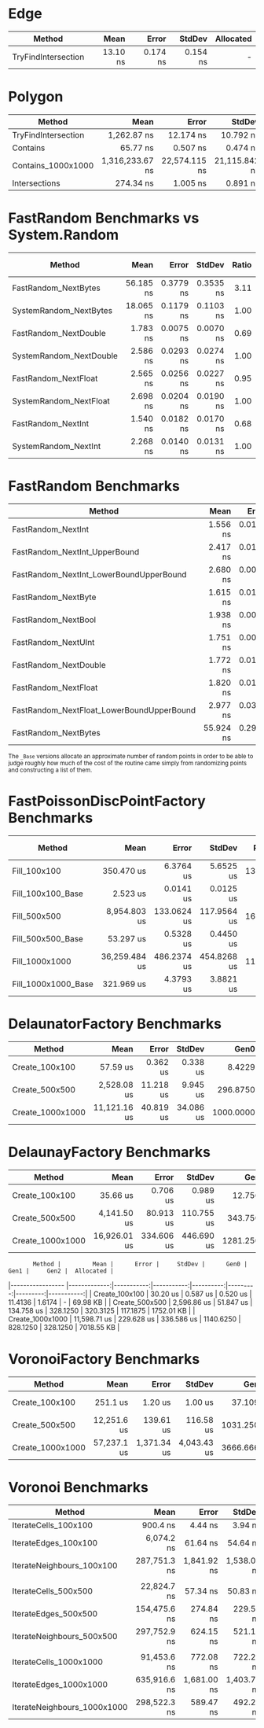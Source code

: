 
# Edge
|              Method |     Mean |    Error |   StdDev | Allocated |
|-------------------- |---------:|---------:|---------:|----------:|
| TryFindIntersection | 13.10 ns | 0.174 ns | 0.154 ns |         - |

# Polygon
|              Method |            Mean |         Error |        StdDev | Allocated |
|-------------------- |----------------:|--------------:|--------------:|----------:|
| TryFindIntersection |     1,262.87 ns |     12.174 ns |     10.792 ns |    1712 B |
|            Contains |        65.77 ns |      0.507 ns |      0.474 ns |         - |
|  Contains_1000x1000 | 1,316,233.67 ns | 22,574.115 ns | 21,115.842 ns |       1 B |
|       Intersections |       274.34 ns |      1.005 ns |      0.891 ns |      88 B |

# FastRandom Benchmarks vs System.Random
|                  Method |      Mean |     Error |    StdDev | Ratio | RatioSD | Allocated | Alloc Ratio |
|------------------------ |----------:|----------:|----------:|------:|--------:|----------:|------------:|
|    FastRandom_NextBytes | 56.185 ns | 0.3779 ns | 0.3535 ns |  3.11 |    0.02 |         - |          NA |
|  SystemRandom_NextBytes | 18.065 ns | 0.1179 ns | 0.1103 ns |  1.00 |    0.00 |         - |          NA |
|   FastRandom_NextDouble |  1.783 ns | 0.0075 ns | 0.0070 ns |  0.69 |    0.01 |         - |          NA |
| SystemRandom_NextDouble |  2.586 ns | 0.0293 ns | 0.0274 ns |  1.00 |    0.00 |         - |          NA |
|    FastRandom_NextFloat |  2.565 ns | 0.0256 ns | 0.0227 ns |  0.95 |    0.01 |         - |          NA |
|  SystemRandom_NextFloat |  2.698 ns | 0.0204 ns | 0.0190 ns |  1.00 |    0.00 |         - |          NA |
|      FastRandom_NextInt |  1.540 ns | 0.0182 ns | 0.0170 ns |  0.68 |    0.01 |         - |          NA |
|    SystemRandom_NextInt |  2.268 ns | 0.0140 ns | 0.0131 ns |  1.00 |    0.00 |         - |          NA |

# FastRandom Benchmarks
|                                    Method |      Mean |     Error |    StdDev | Allocated |
|------------------------------------------ |----------:|----------:|----------:|----------:|
|                        FastRandom_NextInt |  1.556 ns | 0.0188 ns | 0.0167 ns |         - |
|             FastRandom_NextInt_UpperBound |  2.417 ns | 0.0191 ns | 0.0169 ns |         - |
|   FastRandom_NextInt_LowerBoundUpperBound |  2.680 ns | 0.0086 ns | 0.0076 ns |         - |
|                       FastRandom_NextByte |  1.615 ns | 0.0112 ns | 0.0100 ns |         - |
|                       FastRandom_NextBool |  1.938 ns | 0.0076 ns | 0.0072 ns |         - |
|                       FastRandom_NextUInt |  1.751 ns | 0.0099 ns | 0.0088 ns |         - |
|                     FastRandom_NextDouble |  1.772 ns | 0.0104 ns | 0.0097 ns |         - |
|                      FastRandom_NextFloat |  1.820 ns | 0.0174 ns | 0.0136 ns |         - |
| FastRandom_NextFloat_LowerBoundUpperBound |  2.977 ns | 0.0304 ns | 0.0284 ns |         - |
|                      FastRandom_NextBytes | 55.924 ns | 0.2913 ns | 0.2725 ns |         - |

<sub>The `_Base` versions allocate an approximate number of random points in order to be able to judge roughly
how much of the cost of the routine came simply from randomizing points and constructing a list of them.<sub>

# FastPoissonDiscPointFactory Benchmarks
|              Method |          Mean |       Error |      StdDev |  Ratio | RatioSD |  Allocated | Alloc Ratio |
|-------------------- |--------------:|------------:|------------:|-------:|--------:|-----------:|------------:|
|        Fill_100x100 |    350.470 us |   6.3764 us |   5.6525 us | 138.94 |    2.30 |   17.32 KB |        2.11 |
|   Fill_100x100_Base |      2.523 us |   0.0141 us |   0.0125 us |   1.00 |    0.00 |    8.21 KB |        1.00 |
|        Fill_500x500 |  8,954.803 us | 133.0624 us | 117.9564 us | 168.09 |    3.02 |  296.94 KB |        2.31 |
|   Fill_500x500_Base |     53.297 us |   0.5328 us |   0.4450 us |   1.00 |    0.00 |   128.3 KB |        1.00 |
|      Fill_1000x1000 | 36,259.484 us | 486.2374 us | 454.8268 us | 112.76 |    2.09 | 1164.06 KB |        2.27 |
| Fill_1000x1000_Base |    321.969 us |   4.3793 us |   3.8821 us |   1.00 |    0.00 |  512.39 KB |        1.00 |

# DelaunatorFactory Benchmarks
|           Method |         Mean |     Error |    StdDev |      Gen0 |      Gen1 |      Gen2 |  Allocated |
|----------------- |-------------:|----------:|----------:|----------:|----------:|----------:|-----------:|
|   Create_100x100 |     57.59 us |  0.362 us |  0.338 us |    8.4229 |    0.3662 |         - |   51.75 KB |
|   Create_500x500 |  2,528.08 us | 11.218 us |  9.945 us |  296.8750 |  296.8750 |  296.8750 | 1194.92 KB |
| Create_1000x1000 | 11,121.16 us | 40.819 us | 34.086 us | 1000.0000 | 1000.0000 | 1000.0000 | 4675.92 KB |

# DelaunayFactory Benchmarks
|           Method |         Mean |      Error |     StdDev |      Gen0 |      Gen1 |     Gen2 |  Allocated |
|----------------- |-------------:|-----------:|-----------:|----------:|----------:|---------:|-----------:|
|   Create_100x100 |     35.66 us |   0.706 us |   0.989 us |   12.7563 |    1.9531 |        - |   78.28 KB |
|   Create_500x500 |  4,141.50 us |  80.913 us | 110.755 us |  343.7500 |  320.3125 | 109.3750 | 1930.36 KB |
| Create_1000x1000 | 16,926.01 us | 334.606 us | 446.690 us | 1281.2500 | 1031.2500 | 375.0000 |  7707.8 KB |

           Method |         Mean |      Error |     StdDev |      Gen0 |     Gen1 |     Gen2 |  Allocated |
|----------------- |-------------:|-----------:|-----------:|----------:|---------:|---------:|-----------:|
|   Create_100x100 |     30.20 us |   0.587 us |   0.520 us |   11.4136 |   1.6174 |        - |   69.98 KB |
|   Create_500x500 |  2,596.86 us |  51.847 us | 134.758 us |  328.1250 | 320.3125 | 117.1875 | 1752.01 KB |
| Create_1000x1000 | 11,598.71 us | 229.628 us | 336.586 us | 1140.6250 | 828.1250 | 328.1250 | 7018.55 KB |

# VoronoiFactory Benchmarks
|           Method |        Mean |       Error |      StdDev |      Gen0 |      Gen1 |      Gen2 |   Allocated |
|----------------- |------------:|------------:|------------:|----------:|----------:|----------:|------------:|
|   Create_100x100 |    251.1 us |     1.20 us |     1.00 us |   37.1094 |    8.3008 |         - |   229.54 KB |
|   Create_500x500 | 12,251.6 us |   139.61 us |   116.58 us | 1031.2500 |  906.2500 |  312.5000 |   5720.5 KB |
| Create_1000x1000 | 57,237.1 us | 1,371.34 us | 4,043.43 us | 3666.6667 | 2555.5556 | 1000.0000 | 22577.02 KB |

# Voronoi Benchmarks
|                      Method |         Mean |       Error |      StdDev |   Gen0 | Allocated |
|---------------------------- |-------------:|------------:|------------:|-------:|----------:|
|        IterateCells_100x100 |     900.4 ns |     4.44 ns |     3.94 ns | 0.0048 |      32 B |
|        IterateEdges_100x100 |   6,074.2 ns |    61.64 ns |    54.64 ns |      - |      40 B |
|   IterateNeighbours_100x100 | 287,751.3 ns | 1,841.92 ns | 1,538.08 ns |      - |      56 B |
|                             |              |             |             |        |           |
|        IterateCells_500x500 |  22,824.7 ns |    57.34 ns |    50.83 ns |      - |      32 B |
|        IterateEdges_500x500 | 154,475.6 ns |   274.84 ns |   229.51 ns |      - |      40 B |
|   IterateNeighbours_500x500 | 297,752.9 ns |   624.15 ns |   521.19 ns |      - |      56 B |
|                             |              |             |             |        |           |
|      IterateCells_1000x1000 |  91,453.6 ns |   772.08 ns |   722.20 ns |      - |      32 B |
|      IterateEdges_1000x1000 | 635,916.6 ns | 1,681.00 ns | 1,403.71 ns |      - |      40 B |
| IterateNeighbours_1000x1000 | 298,522.3 ns |   589.47 ns |   492.24 ns |      - |      56 B |
